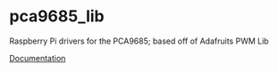 # pca9685_lib 
Raspberry Pi drivers for the PCA9685; based off of Adafruits PWM Lib

[Documentation](https://team3487-redpriderobotics.github.io/pca9685_lib/pca9685_lib/)
